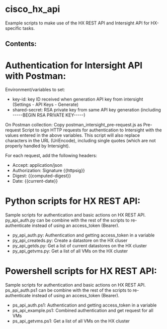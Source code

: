 # cisco_hx_api

Example scripts to make use of the HX REST API and Intersight API for HX-specific tasks.

## Contents:

# Authentication for Intersight API with Postman:
Environment/variables to set:
- key-id: key ID received when generation API key from intersight (Settings - API Keys - Generate)
- shared-secret: RSA private key from same API key generation (including -----BEGIN RSA PRIVATE KEY-----)

On Postman collection:
Copy postman_intersight_pre-request.js as Pre-request Script to sign HTTP requests for authentication to Intersight with the values entered in the above variables.
This script will also replace characters in the URL (UriEncode), including single quotes (which are not properly handled by Intersight).

For each request, add the following headers:
- Accept: application/json
- Authorization: Signature {{httpsig}}
- Digest: {{computed-digest}}
- Date: {{current-date}}

# Python scripts for HX REST API:
Sample scripts for authentication and basic actions on HX REST API.
py_api_auth.py can be combine with the rest of the scripts to re-authenticate instead of using an access_token (Bearer).

- py_api_auth.py: Authentication and getting access_token in a variable
- py_api_createds.py: Create a datastore on the HX cluser
- py_api_getds.py: Get a list of current datastores on the HX cluster
- py_api_getvms.py: Get a list of all VMs on the HX cluster

# Powershell scripts for HX REST API:
Sample scripts for authentication and basic actions on HX REST API.
ps_api_auth.ps1 can be combine with the rest of the scripts to re-authenticate instead of using an access_token (Bearer).

- ps_api_auth.ps1: Authentication and getting access_token in a variable
- ps_api_example.ps1: Combined authentication and get request for all VMs
- ps_api_getvms.ps1: Get a list of all VMs on the HX cluster

